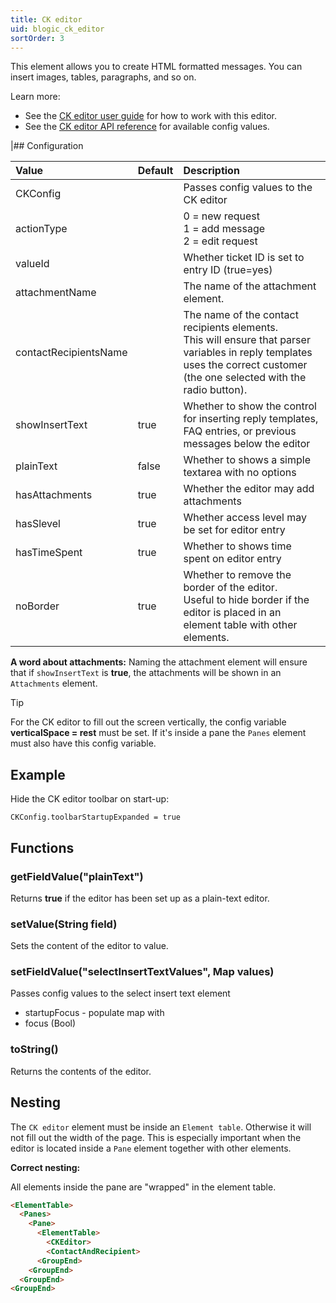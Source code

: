 ```yaml
---
title: CK editor
uid: blogic_ck_editor
sortOrder: 3
---
```

This element allows you to create HTML formatted messages. You can insert images, tables, paragraphs, and so on.

Learn more:

* See the [CK editor user guide](http://docs.cksource.com/CKEditor_3.x/Users_Guide) for how to work with this editor.
* See the [CK editor API reference](http://docs.cksource.com/ckeditor_api/symbols/CKEDITOR.config.html) for available config values.

|## Configuration

| Value             | Default | Description                             |
|:------------------|:--------|:----------------------------------------|
| CKConfig          |         | Passes config values to the CK editor   |
| actionType        |         | 0 = new request<br/>1 = add message<br/> 2 = edit request |
| valueId           |         | Whether ticket ID is set to entry ID (true=yes) |
| attachmentName    |         | The name of the attachment element.     |
| contactRecipientsName |     | The name of the contact recipients elements.<br/>This will ensure that parser variables in reply templates uses the correct customer (the one selected with the radio button). |
| showInsertText    | true    | Whether to show the control for inserting reply templates, FAQ entries, or previous messages below the editor |
| plainText         | false   | Whether to shows a simple textarea with no options |
| hasAttachments    | true    | Whether the editor may add attachments   |
| hasSlevel         | true    | Whether access level may be set for editor entry |
| hasTimeSpent      | true    | Whether to shows time spent on editor entry |
| noBorder          | true    | Whether to remove the border of the editor.<br />Useful to hide border if the editor is placed in an element table with other elements.  |

**A word about attachments:**
Naming the attachment element will ensure that if `showInsertText` is **true**, the attachments will be shown in an `Attachments` element.

> [!TIP]
> For the CK editor to fill out the screen vertically, the config variable **verticalSpace = rest** must be set. If it's inside a pane the `Panes` element must also have this config variable.

## Example

Hide the CK editor toolbar on start-up:

```crmscript
CKConfig.toolbarStartupExpanded = true
```

## Functions

### getFieldValue("plainText")

Returns **true** if the editor has been set up as a plain-text editor.

### setValue(String field)

Sets the content of the editor to value.

### setFieldValue("selectInsertTextValues", Map values)

Passes config values to the select insert text element

* startupFocus - populate map with
* focus (Bool)

### toString()

Returns the contents of the editor.

## Nesting

The `CK editor` element must be inside an `Element table`. Otherwise it will not fill out the width of the page. This is especially important when the editor is located inside a `Pane` element together with other elements.

**Correct nesting:**

All elements inside the pane are "wrapped" in the element table.

```html
<ElementTable>
  <Panes>
    <Pane>
      <ElementTable>
        <CKEditor>
        <ContactAndRecipient>
      <GroupEnd>
    <GroupEnd>
  <GroupEnd>
<GroupEnd>
```
